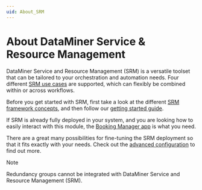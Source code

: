 ```yaml
---
uid: About_SRM
---
```


# About DataMiner Service & Resource Management

DataMiner Service and Resource Management (SRM) is a versatile toolset that can be tailored to your orchestration and automation needs. Four different [SRM use cases](xref:srm_use_cases) are supported, which can flexibly be combined within or across workflows.

Before you get started with SRM, first take a look at the different [SRM framework concepts](xref:srm_concepts), and then follow our [getting started guide](xref:srm_getting_started).

If SRM is already fully deployed in your system, and you are looking how to easily interact with this module, the [Booking Manager app](xref:SolSRM) is what you need.

There are a great many possibilities for fine-tuning the SRM deployment so that it fits exactly with your needs. Check out the [advanced configuration](xref:SRM_user_interface_customization) to find out more.

> [!NOTE]
> Redundancy groups cannot be integrated with DataMiner Service and Resource Management (SRM).
